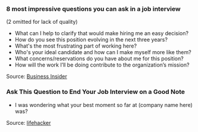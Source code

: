 ### 8 most impressive questions you can ask in a job interview

(2 omitted for lack of quality)

- What can I help to clarify that would make hiring me an easy decision?
- How do you see this position evolving in the next three years? 
- What's the most frustrating part of working here?
- Who's your ideal candidate and how can I make myself more like them?
- What concerns/reservations do you have about me for this position?
- How will the work I’ll be doing contribute to the organization’s mission?

Source: [Business Insider](http://www.businessinsider.sg/impressive-job-interview-questions-2015-3/)

### Ask This Question to End Your Job Interview on a Good Note

- I was wondering what your best moment so far at (company name here) was?

Source: [lifehacker](http://lifehacker.com/ask-this-question-to-end-your-job-interview-on-a-good-n-1787624433)
